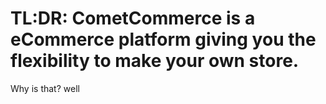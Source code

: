 # TL:DR: CometCommerce is a eCommerce platform giving you the flexibility to make your own store.
Why is that? well

